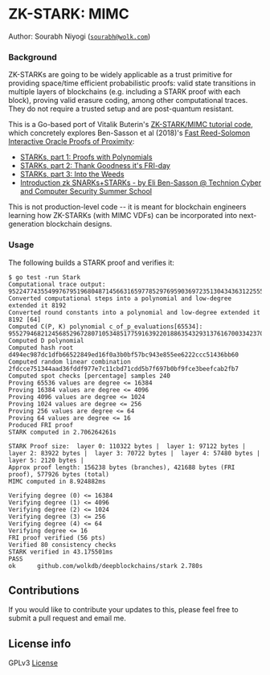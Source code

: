 # ZK-STARK: MIMC

Author: Sourabh Niyogi ([`sourabh@wolk.com`](mailto:sourabh@wolk.com))

### Background

ZK-STARKs are going to be widely applicable as a trust primitive for providing space/time efficient probabilistic proofs: valid state transitions in multiple layers of blockchains (e.g. including a STARK proof with each block), proving valid erasure coding, among other computational traces.   They do not require a trusted setup and are post-quantum resistant.

This is a Go-based port of Vitalik Buterin's [ZK-STARK/MIMC tutorial code](https://github.com/ethereum/research/tree/master/mimc_stark),
which concretely explores Ben-Sasson et al (2018)'s [Fast Reed-Solomon Interactive Oracle Proofs of Proximity](https://eccc.weizmann.ac.il/report/2017/134/):

* [STARKs, part 1: Proofs with Polynomials](https://vitalik.ca/general/2017/11/09/starks_part_1.html)
* [STARKs, part 2: Thank Goodness it's FRI-day](https://vitalik.ca/general/2017/11/22/starks_part_2.html)
* [STARKs, part 3: Into the Weeds](https://vitalik.ca/general/2018/07/21/starks_part_3.html)
* [Introduction zk SNARKs+STARKs - by Eli Ben-Sasson @ Technion Cyber and Computer Security Summer School](https://youtu.be/VUN35BC11Qw?t=20m7s)

This is not production-level code -- it is meant for blockchain engineers learning how ZK-STARKs (with MIMC VDFs) can be incorporated into next-generation blockchain designs.

### Usage

The following builds a STARK proof and verifies it:

```
$ go test -run Stark
Computational trace output: 95224774355499767951968048714566316597785297695903697235130434363122555476056
Converted computational steps into a polynomial and low-degree extended it 8192
Converted round constants into a polynomial and low-degree extended it 8192 [64]
Computed C(P, K) polynomial c_of_p_evaluations[65534]: 95527946821245685296728071053485177591639220188635432931376167003342370304418
Computed D polynomial
Computed hash root d494ec987dc1dfb66522849ed16f0a3b0bf57bc943e855ee6222ccc51436bb60
Computed random linear combination 2fdcce751344aad36fddf977e7c11cbd71cdd5b7f697b0bf9fce3beefcab2fb7
Computed spot checks [percentage] samples 240
Proving 65536 values are degree <= 16384
Proving 16384 values are degree <= 4096
Proving 4096 values are degree <= 1024
Proving 1024 values are degree <= 256
Proving 256 values are degree <= 64
Proving 64 values are degree <= 16
Produced FRI proof
STARK computed in 2.706264261s

STARK Proof size:  layer 0: 110322 bytes |  layer 1: 97122 bytes |  layer 2: 83922 bytes |  layer 3: 70722 bytes |  layer 4: 57480 bytes |  layer 5: 2120 bytes |
Approx proof length: 156238 bytes (branches), 421688 bytes (FRI proof), 577926 bytes (total)
MIMC computed in 8.924882ms

Verifying degree (0) <= 16384
Verifying degree (1) <= 4096
Verifying degree (2) <= 1024
Verifying degree (3) <= 256
Verifying degree (4) <= 64
Verifying degree <= 16
FRI proof verified (56 pts)
Verified 80 consistency checks
STARK verified in 43.175501ms
PASS
ok  	github.com/wolkdb/deepblockchains/stark	2.780s
```

## Contributions

If you would like to contribute your updates to this, please feel free to submit a pull request and email me.

## License info

GPLv3 [License](stark/LICENSE.md)
